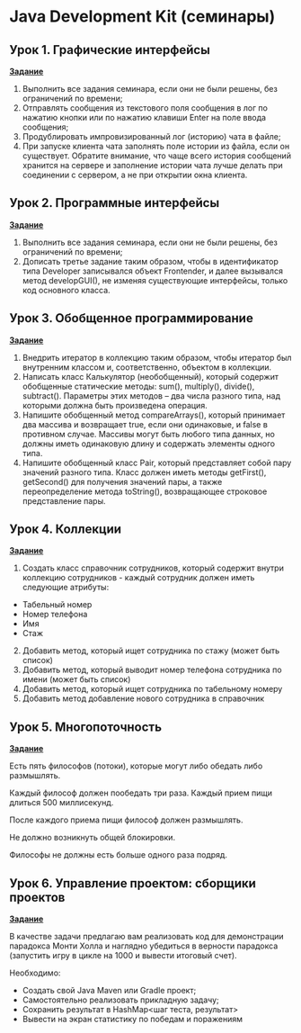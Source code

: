 # Java Development Kit (семинары)

## Урок 1. Графические интерфейсы

**[Задание](https://github.com/ivvi04/JavaDevKit/tree/master/src/main/java/ru/lakeevda/lesson1)**
1. Выполнить все задания семинара, если они не были решены, без ограничений по времени;
2. Отправлять сообщения из текстового поля сообщения в лог по нажатию кнопки или 
по нажатию клавиши Enter на поле ввода сообщения;
3. Продублировать импровизированный лог (историю) чата в файле;
4. При запуске клиента чата заполнять поле истории из файла, если он существует. Обратите внимание, 
что чаще всего история сообщений хранится на сервере и заполнение истории чата лучше делать при соединении с сервером, 
а не при открытии окна клиента.

## Урок 2. Программные интерфейсы

**[Задание](https://github.com/ivvi04/JavaDevKit/tree/master/src/main/java/ru/lakeevda/lesson2)**
1. Выполнить все задания семинара, если они не были решены, без ограничений по времени;
2. Дописать третье задание таким образом, чтобы в идентификатор типа Developer записывался объект Frontender, 
и далее вызывался метод developGUI(), не изменяя существующие интерфейсы, только код основного класса.

## Урок 3. Обобщенное программирование

**[Задание](https://github.com/ivvi04/JavaDevKit/tree/master/src/main/java/ru/lakeevda/lesson3)**
1. Внедрить итератор в коллекцию таким образом, чтобы итератор был внутренним классом 
и, соответственно, объектом в коллекции.
2. Написать класс Калькулятор (необобщенный), который содержит обобщенные статические методы: 
sum(), multiply(), divide(), subtract(). Параметры этих методов – два числа разного типа, над которыми должна быть произведена операция.
3. Напишите обобщенный метод compareArrays(), который принимает два массива и возвращает true, если они одинаковые, 
и false в противном случае. Массивы могут быть любого типа данных, но должны иметь одинаковую длину и содержать элементы одного типа.
4. Напишите обобщенный класс Pair, который представляет собой пару значений разного типа. 
Класс должен иметь методы getFirst(), getSecond() для получения значений пары, а также переопределение метода toString(), 
возвращающее строковое представление пары.

## Урок 4. Коллекции

**[Задание](https://github.com/ivvi04/JavaDevKit/tree/master/src/main/java/ru/lakeevda/lesson4)**
1. Создать класс справочник сотрудников, который содержит внутри коллекцию сотрудников - каждый сотрудник должен иметь следующие атрибуты:
- Табельный номер
- Номер телефона
- Имя
- Стаж
2. Добавить метод, который ищет сотрудника по стажу (может быть список)
3. Добавить метод, который выводит номер телефона сотрудника по имени (может быть список)
4. Добавить метод, который ищет сотрудника по табельному номеру
5. Добавить метод добавление нового сотрудника в справочник

## Урок 5. Многопоточность

**[Задание](https://github.com/ivvi04/JavaDevKit/tree/master/src/main/java/ru/lakeevda/lesson5)**

Есть пять философов (потоки), которые могут либо обедать либо размышлять.

Каждый философ должен пообедать три раза. Каждый прием пищи длиться 500 миллисекунд.

После каждого приема пищи философ должен размышлять.

Не должно возникнуть общей блокировки.

Философы не должны есть больше одного раза подряд.


## Урок 6. Управление проектом: сборщики проектов

**[Задание](https://github.com/ivvi04/JavaDevKit/tree/master/src/main/java/ru/lakeevda/lesson6)**

В качестве задачи предлагаю вам реализовать код для демонстрации парадокса Монти Холла и 
наглядно убедиться в верности парадокса (запустить игру в цикле на 1000 и вывести итоговый счет).

Необходимо:
- Создать свой Java Maven или Gradle проект;
- Самостоятельно реализовать прикладную задачу;
- Сохранить результат в HashMap<шаг теста, результат>
- Вывести на экран статистику по победам и поражениям